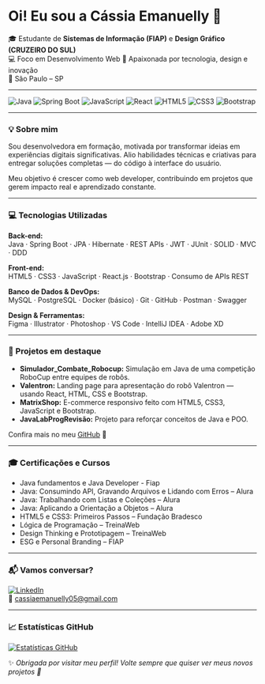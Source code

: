 # Oi! Eu sou a Cássia Emanuelly 🚀

🎓 Estudante de **Sistemas de Informação (FIAP)** e **Design Gráfico (CRUZEIRO DO SUL)**  
💻 Foco em Desenvolvimento Web
🎨 Apaixonada por tecnologia, design e inovação  
📍 São Paulo – SP  

---

![Java](https://img.shields.io/badge/Java-ED8B00?style=for-the-badge&logo=java&logoColor=white)
![Spring Boot](https://img.shields.io/badge/Spring_Boot-6DB33F?style=for-the-badge&logo=spring-boot&logoColor=white)
![JavaScript](https://img.shields.io/badge/JavaScript-F7DF1E?style=for-the-badge&logo=javascript&logoColor=black)
![React](https://img.shields.io/badge/React-20232A?style=for-the-badge&logo=react&logoColor=61DAFB)
![HTML5](https://img.shields.io/badge/HTML5-E34F26?style=for-the-badge&logo=html5&logoColor=white)
![CSS3](https://img.shields.io/badge/CSS3-1572B6?style=for-the-badge&logo=css3&logoColor=white)
![Bootstrap](https://img.shields.io/badge/Bootstrap-7952B3?style=for-the-badge&logo=bootstrap&logoColor=white)

---

### 💡 Sobre mim

Sou desenvolvedora em formação, motivada por transformar ideias em experiências digitais significativas.
Alio habilidades técnicas e criativas para entregar soluções completas — do código à interface do usuário.

Meu objetivo é crescer como web developer, contribuindo em projetos que gerem impacto real e aprendizado constante.

---

### 💻 Tecnologias Utilizadas

**Back-end:**  
Java · Spring Boot · JPA · Hibernate · REST APIs · JWT · JUnit · SOLID · MVC · DDD  

**Front-end:**  
HTML5 · CSS3 · JavaScript · React.js · Bootstrap · Consumo de APIs REST  

**Banco de Dados & DevOps:**  
MySQL · PostgreSQL · Docker (básico) · Git · GitHub · Postman · Swagger  

**Design & Ferramentas:**  
Figma · Illustrator · Photoshop · VS Code · IntelliJ IDEA · Adobe XD  

---

### 🚀 Projetos em destaque

- **Simulador_Combate_Robocup:** Simulação em Java de uma competição RoboCup entre equipes de robôs.  
- **Valentron:** Landing page para apresentação do robô Valentron — usando React, HTML, CSS e Bootstrap.  
- **MatrixShop:** E-commerce responsivo feito com HTML5, CSS3, JavaScript e Bootstrap.  
- **JavaLabProgRevisão:** Projeto para reforçar conceitos de Java e POO.

Confira mais no meu [GitHub](https://github.com/seuusuario) 🔗

---

### 🎓 Certificações e Cursos

- Java fundamentos e Java Developer - Fiap 
- Java: Consumindo API, Gravando Arquivos e Lidando com Erros – Alura  
- Java: Trabalhando com Listas e Coleções – Alura  
- Java: Aplicando a Orientação a Objetos – Alura
- HTML5 e CSS3: Primeiros Passos – Fundação Bradesco  
- Lógica de Programação – TreinaWeb  
- Design Thinking e Prototipagem – TreinaWeb  
- ESG e Personal Branding – FIAP

---

### 📬 Vamos conversar?

[![LinkedIn](https://img.shields.io/badge/LinkedIn-0077B5?style=flat-square&logo=linkedin&logoColor=white)](https://linkedin.com/in/cassia-emanuelly)  
📧 cassiaemanuelly05@gmail.com

---

### 📈 Estatísticas GitHub

[![Estatísticas GitHub](https://github-readme-stats.vercel.app/api?username=cassiaemanuelly&show_icons=true&theme=default)](https://github.com/anuraghazra/github-readme-stats)


✨ *Obrigada por visitar meu perfil! Volte sempre que quiser ver meus novos projetos 🚀*
